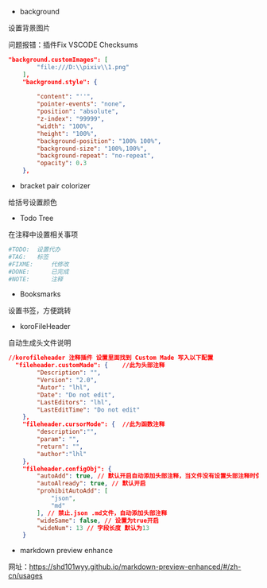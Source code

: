 * background

设置背景图片

问题报错：插件Fix VSCODE Checksums

```json
"background.customImages": [
        "file:///D:\\pixiv\\1.png"
    ],
    "background.style": {
    
        "content": "''",
        "pointer-events": "none",
        "position": "absolute",
        "z-index": "99999",
        "width": "100%",
        "height": "100%",
        "background-position": "100% 100%",
        "background-size": "100%,100%",
        "background-repeat": "no-repeat",
        "opacity": 0.3
    },
```

* bracket pair colorizer

给括号设置颜色

* Todo Tree

在注释中设置相关事项

```python
#TODO:	设置代办
#TAG:	标签
#FIXME:		代修改
#DONE: 		已完成
#NOTE:		注释
```

* Booksmarks

设置书签，方便跳转

* koroFileHeader

自动生成头文件说明

```json
//korofileheader 注释插件 设置里面找到 Custom Made 写入以下配置 
  "fileheader.customMade": {    //此为头部注释
        "Description": "",
        "Version": "2.0",
        "Autor": "lhl",
        "Date": "Do not edit",
        "LastEditors": "lhl",
        "LastEditTime": "Do not edit"
    },
    "fileheader.cursorMode": {  //此为函数注释
        "description":"",
        "param": "",
        "return": "",
        "author":"lhl"
    },
    "fileheader.configObj": {
        "autoAdd": true, // 默认开启自动添加头部注释，当文件没有设置头部注释时保存会自动添加
        "autoAlready": true, // 默认开启
        "prohibitAutoAdd": [
            "json",
            "md"
        ], // 禁止.json .md文件，自动添加头部注释
        "wideSame": false, // 设置为true开启
        "wideNum": 13 // 字段长度 默认为13
    }
```



* markdown preview enhance

网址：https://shd101wyy.github.io/markdown-preview-enhanced/#/zh-cn/usages

